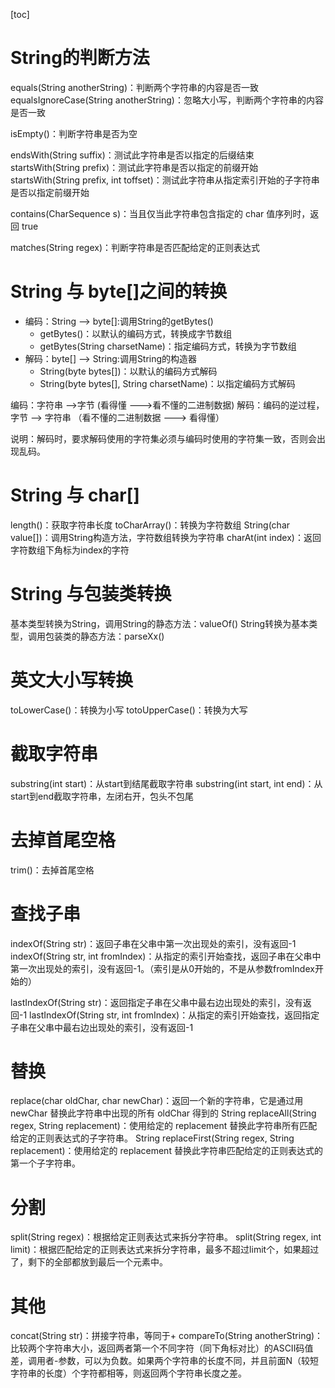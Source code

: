 [toc]
# String的判断方法   
equals(String anotherString)：判断两个字符串的内容是否一致 
equalsIgnoreCase(String anotherString)：忽略大小写，判断两个字符串的内容是否一致

isEmpty()：判断字符串是否为空         

endsWith(String suffix)：测试此字符串是否以指定的后缀结束 
startsWith(String prefix)：测试此字符串是否以指定的前缀开始 
startsWith(String prefix, int toffset)：测试此字符串从指定索引开始的子字符串是否以指定前缀开始         

contains(CharSequence s)：当且仅当此字符串包含指定的 char 值序列时，返回 true

matches(String regex)：判断字符串是否匹配给定的正则表达式
# String 与 byte[]之间的转换   
* 编码：String --> byte[]:调用String的getBytes()   
    * getBytes()：以默认的编码方式，转换成字节数组    
    * getBytes(String charsetName)：指定编码方式，转换为字节数组
* 解码：byte[] --> String:调用String的构造器    
    * String(byte bytes[])：以默认的编码方式解码    
    * String(byte bytes[], String charsetName)：以指定编码方式解码

编码：字符串 -->字节  (看得懂 --->看不懂的二进制数据)
解码：编码的逆过程，字节 --> 字符串 （看不懂的二进制数据 ---> 看得懂）

说明：解码时，要求解码使用的字符集必须与编码时使用的字符集一致，否则会出现乱码。
# String 与 char[]
length()：获取字符串长度
toCharArray()：转换为字符数组
String(char value[])：调用String构造方法，字符数组转换为字符串
charAt(int index)：返回字符数组下角标为index的字符
# String 与包装类转换
基本类型转换为String，调用String的静态方法：valueOf()
String转换为基本类型，调用包装类的静态方法：parseXx()
# 英文大小写转换
toLowerCase()：转换为小写
totoUpperCase()：转换为大写                      
# 截取字符串
substring(int start)：从start到结尾截取字符串
substring(int start, int end)：从start到end截取字符串，左闭右开，包头不包尾
# 去掉首尾空格
trim()：去掉首尾空格
# 查找子串
indexOf(String str)：返回子串在父串中第一次出现处的索引，没有返回-1
indexOf(String str, int fromIndex)：从指定的索引开始查找，返回子串在父串中第一次出现处的索引，没有返回-1。（索引是从0开始的，不是从参数fromIndex开始的）

lastIndexOf(String str)：返回指定子串在父串中最右边出现处的索引，没有返回-1
lastIndexOf(String str, int fromIndex)：从指定的索引开始查找，返回指定子串在父串中最右边出现处的索引，没有返回-1
# 替换
replace(char oldChar, char newChar)：返回一个新的字符串，它是通过用 newChar 替换此字符串中出现的所有 oldChar 得到的
String replaceAll(String regex, String  replacement)：使用给定的 replacement 替换此字符串所有匹配给定的正则表达式的子字符串。
String replaceFirst(String regex, String replacement)：使用给定的 replacement 替换此字符串匹配给定的正则表达式的第一个子字符串。
# 分割
split(String regex)：根据给定正则表达式来拆分字符串。
split(String regex, int limit)：根据匹配给定的正则表达式来拆分字符串，最多不超过limit个，如果超过了，剩下的全部都放到最后一个元素中。
# 其他
concat(String str)：拼接字符串，等同于+
compareTo(String anotherString)：比较两个字符串大小，返回两者第一个不同字符（同下角标对比）的ASCII码值差，调用者-参数，可以为负数。如果两个字符串的长度不同，并且前面N（较短字符串的长度）个字符都相等，则返回两个字符串长度之差。